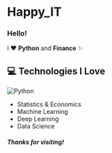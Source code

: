 # Happy_IT
### Hello! 
I ❤️ **Python** and **Finance** ✨


## 💻 Technologies I Love
<img alt="Python" src="https://img.shields.io/badge/python%20-%2314354C.svg?&style=flat-square&logo=python&logoColor=white"/> 

- Statistics & Economics
- Machine Learning
- Deep Learning
- Data Science
	
##### Thanks for visiting!

</div>
